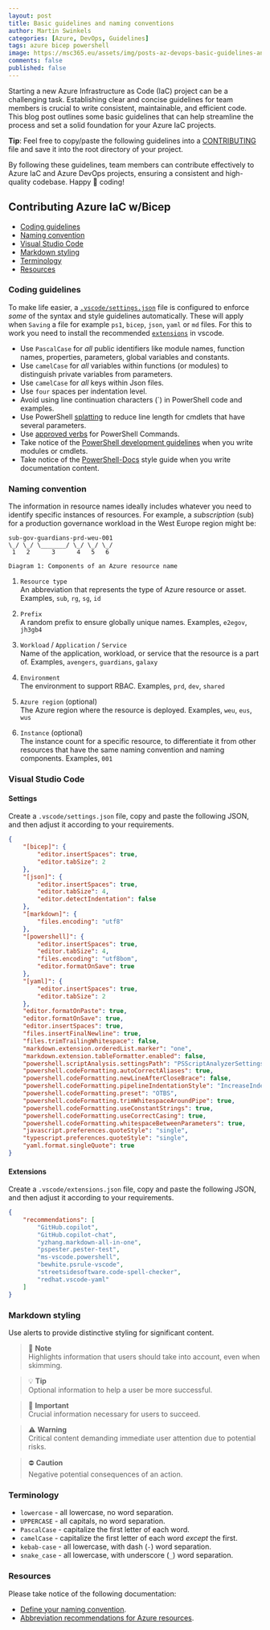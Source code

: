```yaml
---
layout: post
title: Basic guidelines and naming conventions
author: Martin Swinkels
categories: [Azure, DevOps, Guidelines]
tags: azure bicep powershell
image: https://msc365.eu/assets/img/posts-az-devops-basic-guidelines-and-naming-conventions.png
comments: false
published: false
---
```


Starting a new Azure Infrastructure as Code (IaC) project can be a challenging task. Establishing clear and concise guidelines for team members is crucial to write consistent, maintainable, and efficient code. This blog post outlines some basic guidelines that can help streamline the process and set a solid foundation for your Azure IaC projects.

<div class="tip">
    <p><strong>Tip</strong>: Feel free to copy/paste the following guidelines into a <a href="https://msc365.eu/assets/source/CONTRIBUTING.md" target="_blank">CONTRIBUTING</a> file and save it into the root directory of your project.</p>
</div>

By following these guidelines, team members can contribute effectively to Azure IaC and Azure DevOps projects, ensuring a consistent and high-quality codebase. Happy 💪 coding!

<!-- omit from toc -->
## Contributing Azure IaC w/Bicep

- [Coding guidelines](#coding-guidelines)
- [Naming convention](#naming-convention)
- [Visual Studio Code](#visual-studio-code)
- [Markdown styling](#markdown-styling)
- [Terminology](#terminology)
- [Resources](#resources)

### Coding guidelines

To make life easier, a [`.vscode/settings.json`](#settings) file is configured to enforce _some_ of the syntax and style guidelines automatically. These will apply when `Saving` a file for example `ps1`, `bicep`, `json`, `yaml` or `md` files. For this to work you need to install the recommended [`extensions`](#extensions) in vscode.

- Use `PascalCase` for _all_ public identifiers like module names, function names, properties, parameters, global variables and constants.
- Use `camelCase` for _all_ variables within functions (or modules) to distinguish private variables from parameters.
- Use `camelCase` for _all_ keys within Json files.
- Use `four` spaces per indentation level.
- Avoid using line continuation characters (`) in PowerShell code and examples.
- Use PowerShell [splatting](https://learn.microsoft.com/en-us/powershell/module/microsoft.powershell.core/about/about_splatting) to reduce line length for cmdlets that have several parameters.
- Use [approved verbs](https://learn.microsoft.com/en-us/powershell/scripting/developer/cmdlet/approved-verbs-for-windows-powershell-commands) for PowerShell Commands.
- Take notice of the [PowerShell development guidelines](https://learn.microsoft.com/en-us/powershell/scripting/developer/cmdlet/strongly-encouraged-development-guidelines) when you write modules or cmdlets.
- Take notice of the [PowerShell-Docs](https://learn.microsoft.com/en-us/powershell/scripting/community/contributing/powershell-style-guide) style guide when you write documentation content.

### Naming convention

The information in resource names ideally includes whatever you need to identify specific instances of resources. For example, a _subscription_ (sub) for a production governance workload in the West Europe region might be:

```text
sub-gov-guardians-prd-weu-001
\_/ \_/ \_______/ \_/ \_/ \_/
 1   2      3      4   5   6

Diagram 1: Components of an Azure resource name
```

1. `Resource type`  
   An abbreviation that represents the type of Azure resource or asset. Examples, `sub`, `rg`, `sg`, `id`

2. `Prefix`  
   A random prefix to ensure globally unique names. Examples,  `e2egov`, `jh3gb4`

3. `Workload` / `Application` / `Service`  
   Name of the application, workload, or service that the resource is a part of. Examples, `avengers`, `guardians`, `galaxy`

4. `Environment`  
   The environment to support RBAC. Examples, `prd`, `dev`, `shared`

5. `Azure region` (optional)  
   The Azure region where the resource is deployed. Examples, `weu`, `eus`, `wus`

6. `Instance` (optional)  
   The instance count for a specific resource, to differentiate it from other resources that have the same naming convention and naming components. Examples, `001`

### Visual Studio Code

<!-- omit from toc -->
#### Settings

Create a `.vscode/settings.json` file, copy and paste the following JSON, and then adjust it according to your requirements.

```json
{
    "[bicep]": {
        "editor.insertSpaces": true,
        "editor.tabSize": 2
    },
    "[json]": {
        "editor.insertSpaces": true,
        "editor.tabSize": 4,
        "editor.detectIndentation": false
    },
    "[markdown]": {
        "files.encoding": "utf8"
    },
    "[powershell]": {
        "editor.insertSpaces": true,
        "editor.tabSize": 4,
        "files.encoding": "utf8bom",
        "editor.formatOnSave": true
    },
    "[yaml]": {
        "editor.insertSpaces": true,
        "editor.tabSize": 2
    },
    "editor.formatOnPaste": true,
    "editor.formatOnSave": true,
    "editor.insertSpaces": true,
    "files.insertFinalNewline": true,
    "files.trimTrailingWhitespace": false,
    "markdown.extension.orderedList.marker": "one",
    "markdown.extension.tableFormatter.enabled": false,
    "powershell.scriptAnalysis.settingsPath": "PSScriptAnalyzerSettings.psd1",
    "powershell.codeFormatting.autoCorrectAliases": true,
    "powershell.codeFormatting.newLineAfterCloseBrace": false,
    "powershell.codeFormatting.pipelineIndentationStyle": "IncreaseIndentationForFirstPipeline",
    "powershell.codeFormatting.preset": "OTBS",
    "powershell.codeFormatting.trimWhitespaceAroundPipe": true,
    "powershell.codeFormatting.useConstantStrings": true,
    "powershell.codeFormatting.useCorrectCasing": true,
    "powershell.codeFormatting.whitespaceBetweenParameters": true,
    "javascript.preferences.quoteStyle": "single",
    "typescript.preferences.quoteStyle": "single",
    "yaml.format.singleQuote": true
}
```

<!-- omit from toc -->
#### Extensions

Create a `.vscode/extensions.json` file, copy and paste the following JSON, and then adjust it according to your requirements.

```json
{
    "recommendations": [
        "GitHub.copilot",
        "GitHub.copilot-chat",
        "yzhang.markdown-all-in-one",
        "pspester.pester-test",
        "ms-vscode.powershell",
        "bewhite.psrule-vscode",
        "streetsidesoftware.code-spell-checker",
        "redhat.vscode-yaml"
    ]
}
```

### Markdown styling

Use alerts to provide distinctive styling for significant content.

> 📄 **Note**  
> Highlights information that users should take into account, even when skimming.

> 💡 **Tip**  
> Optional information to help a user be more successful.

> 🛟 **Important**  
> Crucial information necessary for users to succeed.

> ⚠️ **Warning**  
> Critical content demanding immediate user attention due to potential risks.

> ⛔ **Caution**  
> Negative potential consequences of an action.

### Terminology

- `lowercase` - all lowercase, no word separation.
- `UPPERCASE` - all capitals, no word separation.
- `PascalCase` - capitalize the first letter of each word.
- `camelCase` - capitalize the first letter of each word _except_ the first.
- `kebab-case` - all lowercase, with dash (`-`) word separation.
- `snake_case` - all lowercase, with underscore (`_`) word separation.

### Resources

Please take notice of the following documentation:

- [Define your naming convention](https://learn.microsoft.com/en-us/azure/cloud-adoption-framework/ready/azure-best-practices/resource-naming).
- [Abbreviation recommendations for Azure resources](https://learn.microsoft.com/en-us/azure/cloud-adoption-framework/ready/azure-best-practices/resource-abbreviations).